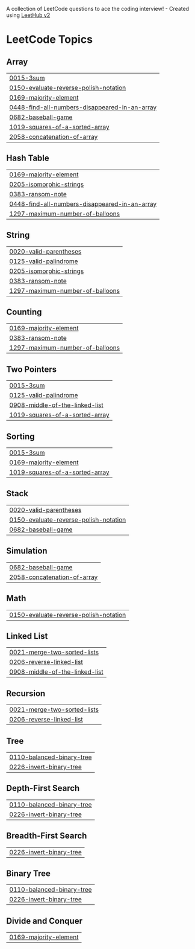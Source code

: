 A collection of LeetCode questions to ace the coding interview! - Created using [LeetHub v2](https://github.com/arunbhardwaj/LeetHub-2.0)
<!---LeetCode Topics Start-->
# LeetCode Topics
## Array
|  |
| ------- |
| [0015-3sum](https://github.com/Om-1004/Leetcode/tree/master/0015-3sum) |
| [0150-evaluate-reverse-polish-notation](https://github.com/Om-1004/Leetcode/tree/master/0150-evaluate-reverse-polish-notation) |
| [0169-majority-element](https://github.com/Om-1004/Leetcode/tree/master/0169-majority-element) |
| [0448-find-all-numbers-disappeared-in-an-array](https://github.com/Om-1004/Leetcode/tree/master/0448-find-all-numbers-disappeared-in-an-array) |
| [0682-baseball-game](https://github.com/Om-1004/Leetcode/tree/master/0682-baseball-game) |
| [1019-squares-of-a-sorted-array](https://github.com/Om-1004/Leetcode/tree/master/1019-squares-of-a-sorted-array) |
| [2058-concatenation-of-array](https://github.com/Om-1004/Leetcode/tree/master/2058-concatenation-of-array) |
## Hash Table
|  |
| ------- |
| [0169-majority-element](https://github.com/Om-1004/Leetcode/tree/master/0169-majority-element) |
| [0205-isomorphic-strings](https://github.com/Om-1004/Leetcode/tree/master/0205-isomorphic-strings) |
| [0383-ransom-note](https://github.com/Om-1004/Leetcode/tree/master/0383-ransom-note) |
| [0448-find-all-numbers-disappeared-in-an-array](https://github.com/Om-1004/Leetcode/tree/master/0448-find-all-numbers-disappeared-in-an-array) |
| [1297-maximum-number-of-balloons](https://github.com/Om-1004/Leetcode/tree/master/1297-maximum-number-of-balloons) |
## String
|  |
| ------- |
| [0020-valid-parentheses](https://github.com/Om-1004/Leetcode/tree/master/0020-valid-parentheses) |
| [0125-valid-palindrome](https://github.com/Om-1004/Leetcode/tree/master/0125-valid-palindrome) |
| [0205-isomorphic-strings](https://github.com/Om-1004/Leetcode/tree/master/0205-isomorphic-strings) |
| [0383-ransom-note](https://github.com/Om-1004/Leetcode/tree/master/0383-ransom-note) |
| [1297-maximum-number-of-balloons](https://github.com/Om-1004/Leetcode/tree/master/1297-maximum-number-of-balloons) |
## Counting
|  |
| ------- |
| [0169-majority-element](https://github.com/Om-1004/Leetcode/tree/master/0169-majority-element) |
| [0383-ransom-note](https://github.com/Om-1004/Leetcode/tree/master/0383-ransom-note) |
| [1297-maximum-number-of-balloons](https://github.com/Om-1004/Leetcode/tree/master/1297-maximum-number-of-balloons) |
## Two Pointers
|  |
| ------- |
| [0015-3sum](https://github.com/Om-1004/Leetcode/tree/master/0015-3sum) |
| [0125-valid-palindrome](https://github.com/Om-1004/Leetcode/tree/master/0125-valid-palindrome) |
| [0908-middle-of-the-linked-list](https://github.com/Om-1004/Leetcode/tree/master/0908-middle-of-the-linked-list) |
| [1019-squares-of-a-sorted-array](https://github.com/Om-1004/Leetcode/tree/master/1019-squares-of-a-sorted-array) |
## Sorting
|  |
| ------- |
| [0015-3sum](https://github.com/Om-1004/Leetcode/tree/master/0015-3sum) |
| [0169-majority-element](https://github.com/Om-1004/Leetcode/tree/master/0169-majority-element) |
| [1019-squares-of-a-sorted-array](https://github.com/Om-1004/Leetcode/tree/master/1019-squares-of-a-sorted-array) |
## Stack
|  |
| ------- |
| [0020-valid-parentheses](https://github.com/Om-1004/Leetcode/tree/master/0020-valid-parentheses) |
| [0150-evaluate-reverse-polish-notation](https://github.com/Om-1004/Leetcode/tree/master/0150-evaluate-reverse-polish-notation) |
| [0682-baseball-game](https://github.com/Om-1004/Leetcode/tree/master/0682-baseball-game) |
## Simulation
|  |
| ------- |
| [0682-baseball-game](https://github.com/Om-1004/Leetcode/tree/master/0682-baseball-game) |
| [2058-concatenation-of-array](https://github.com/Om-1004/Leetcode/tree/master/2058-concatenation-of-array) |
## Math
|  |
| ------- |
| [0150-evaluate-reverse-polish-notation](https://github.com/Om-1004/Leetcode/tree/master/0150-evaluate-reverse-polish-notation) |
## Linked List
|  |
| ------- |
| [0021-merge-two-sorted-lists](https://github.com/Om-1004/Leetcode/tree/master/0021-merge-two-sorted-lists) |
| [0206-reverse-linked-list](https://github.com/Om-1004/Leetcode/tree/master/0206-reverse-linked-list) |
| [0908-middle-of-the-linked-list](https://github.com/Om-1004/Leetcode/tree/master/0908-middle-of-the-linked-list) |
## Recursion
|  |
| ------- |
| [0021-merge-two-sorted-lists](https://github.com/Om-1004/Leetcode/tree/master/0021-merge-two-sorted-lists) |
| [0206-reverse-linked-list](https://github.com/Om-1004/Leetcode/tree/master/0206-reverse-linked-list) |
## Tree
|  |
| ------- |
| [0110-balanced-binary-tree](https://github.com/Om-1004/Leetcode/tree/master/0110-balanced-binary-tree) |
| [0226-invert-binary-tree](https://github.com/Om-1004/Leetcode/tree/master/0226-invert-binary-tree) |
## Depth-First Search
|  |
| ------- |
| [0110-balanced-binary-tree](https://github.com/Om-1004/Leetcode/tree/master/0110-balanced-binary-tree) |
| [0226-invert-binary-tree](https://github.com/Om-1004/Leetcode/tree/master/0226-invert-binary-tree) |
## Breadth-First Search
|  |
| ------- |
| [0226-invert-binary-tree](https://github.com/Om-1004/Leetcode/tree/master/0226-invert-binary-tree) |
## Binary Tree
|  |
| ------- |
| [0110-balanced-binary-tree](https://github.com/Om-1004/Leetcode/tree/master/0110-balanced-binary-tree) |
| [0226-invert-binary-tree](https://github.com/Om-1004/Leetcode/tree/master/0226-invert-binary-tree) |
## Divide and Conquer
|  |
| ------- |
| [0169-majority-element](https://github.com/Om-1004/Leetcode/tree/master/0169-majority-element) |
<!---LeetCode Topics End-->